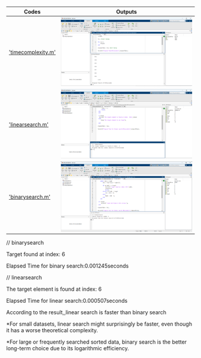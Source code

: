| Codes | Outputs |
|-------|--------|
|['timecomplexity.m'](./Codes/timecomplexity.m)|![01.png](./Outputs/01.png)|
|['linearsearch.m'](./Codes/linearsearch.m)|![02.png](./Outputs/02.png)|
|['binarysearch.m'](./Codes/binarysearch.m)|![03.png](./Outputs/03.png)|


// binarysearch

Target found at index: 6

Elapsed Time for binary search:0.001245seconds

// linearsearch

The target element is found at index:  6

Elapsed Time for linear search:0.000507seconds

According to the result,,linear search is faster than binary search

*For small datasets, linear search might surprisingly be faster, even though it has a worse theoretical complexity.

*For large or frequently searched sorted data, binary search is the better long-term choice due to its logarithmic efficiency.
